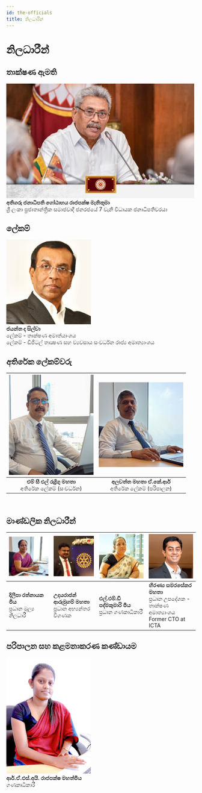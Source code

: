 ```yaml
---
id: the-officials
title: නිලධාරීන්
---
```


# නිලධාරීන්

## තාක්ෂණ ඇමති

![](../../../img/img/profile-president.jpg)<br />
**අතිගරු ජනාධිපති ගෝඨාභය රාජපක්ෂ මැතිතුමා** <br />
ශ්‍රී ලංකා ප්‍රජාතාන්ත්‍රික සමාජවාදී ජනරජයේ 7 වැනි විධායක ජනාධිපතිවරයා


## ලේකම්

![](../../../img/img/profile-secretary.jpg)<br />
**ජයන්ත ද සිල්වා**<br />
ලේකම් - තාක්ෂණ අමාත්යාංශය<br />
ලේකම් - ඩිජිටල් තාක්‍ෂණ සහ ව්‍යවසාය සංවර්ධන රාජ්‍ය අමාත්‍යාංශය

## අතිරේක ලේකම්වරු

|                   ![](../../../img/img/profile-rodrigo.jpg)                   |                    ![](../../../img/img/profile-alawatta.jpg)                    |
| :-----------------------------------------------------------------------: | :-------------------------------------------------------------------------: |
| **එම් සී එල් රුද්‍රිගු මහතා**   <br />අතිරේක ලේකම් (සංවර්ධන) | **අලවත්ත මහතා ඒ.කේ.ආර්** <br />අතිරේක ලේකම් (පරිපාලන) |

<br />

## මාණ්ඩලික නිලධාරීන්

|  ![](../../../img/img/profile-dileepa.jpg)  |  ![](../../../img/img/profile-uthayarajan.jpeg) |  ![](../../../img/img/profile-kumari.jpg)  |  ![](../../../img/img/profile-hiranya.jpg)  |
| - | - | - | - |
|  **දිලීපා රත්නායක මිය** <br />ප්‍රධාන මූල්‍ය නිලධාරී |  **උදයරාජන් ආරුමුගම් මහතා**<br />  ප්‍රධාන අභ්‍යන්තර විගණක  |  **එල්.එම්.ඩී පද්මකුමාරි මිය** <br />ප්‍රධාන ගණකාධිකාරී  |  **හිරණ්‍ය සමරසේකර මහතා** <br />ප්‍රධාන උපදේශක - තාක්ෂණ අමාත්‍යාංශය <br /> Former CTO at ICTA  |



## පරිපාලන සහ කළමනාකරණ කණ්ඩායම

![](../../../img/img/profile-sarani.jpg)<br />
**ආර්.ඒ.එස්.අයි. රාජපක්ෂ මහත්මිය**<br />
ගණකාධිකාරී<br />